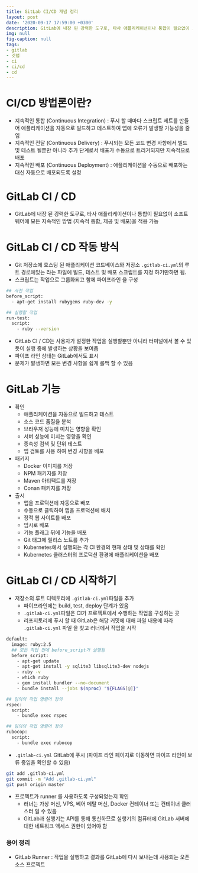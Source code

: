 ```yaml
---
title: GitLab CI/CD 개념 정리
layout: post
date: '2020-09-17 17:59:00 +0300'
description: GitLab에 내장 된 강력한 도구로, 타사 애플리케이션이나 통합이 필요없이 소프트웨어에 모든 지속적인 방법 (지속적 통합, 제공 및 배포)을 적용 가능
img: null
fig-caption: null
tags:
- gitlab
- 깃랩
- ci
- ci/cd
- cd
---
```


# CI/CD 방법론이란?

- 지속적인 통합 (Continuous Integration) : 푸시 할 때마다 스크립트 세트를 만들어 애플리케이션을 자동으로 빌드하고 테스트하여 앱에 오류가 발생할 가능성을 줄임
- 지속적인 전달 (Continuous Delivery) : 푸시되는 모든 코드 변경 사항에서 빌드 및 테스트 될뿐만 아니라 추가 단계로서 배포가 수동으로 트리거되지만 지속적으로 배포
- 지속적인 배포 (Continuous Deployment) : 애플리케이션을 수동으로 배포하는 대신 자동으로 배포되도록 설정

# GitLab CI / CD

- GitLab에 내장 된 강력한 도구로, 타사 애플리케이션이나 통합이 필요없이 소프트웨어에 모든 지속적인 방법 (지속적 통합, 제공 및 배포)을 적용 가능

# GitLab CI / CD 작동 방식

- Git 저장소에 호스팅 된 애플리케이션 코드베이스와 저장소 `.gitlab-ci.yml`의 루트 경로에있는 라는 파일에 빌드, 테스트 및 배포 스크립트를 지정 하기만하면 됨.
- 스크립트는 작업으로 그룹화되고 함께 파이프라인 을 구성

```bash
## 사전 작업
before_script:
  - apt-get install rubygems ruby-dev -y

## 실행할 작업
run-test:
  script:
    - ruby --version
```

- GitLab CI / CD는 사용자가 설정한 작업을 실행할뿐만 아니라 터미널에서 볼 수 있듯이 실행 중에 발생하는 상황을 보여줌
- 파이프 라인 상태는 GitLab에서도 표시
- 문제가 발생하면 모든 변경 사항을 쉽게 롤백 할 수 있음

# GitLab 기능

- 확인
    - 애플리케이션을 자동으로 빌드하고 테스트
    - 소스 코드 품질을 분석
    - 브라우저 성능에 미치는 영향을 확인
    - 서버 성능에 미치는 영향을 확인
    - 종속성 검색 및 단위 테스트
    - 앱 검토를 사용 하여 변경 사항을 배포
- 패키지
    - Docker 이미지를 저장
    - NPM 패키지를 저장
    - Maven 아티팩트를 저장
    - Conan 패키지를 저장
- 출시
    - 앱을 프로덕션에 자동으로 배포
    - 수동으로 클릭하여 앱을 프로덕션에 배치
    - 정적 웹 사이트를 배포
    - 임시로 배포
    - 기능 플래그 뒤에 기능을 배포
    - Git 태그에 릴리스 노트를 추가
    - Kubernetes에서 실행되는 각 CI 환경의 현재 상태 및 상태를 확인
    - Kubernetes 클러스터의 프로덕션 환경에 애플리케이션을 배포

# GitLab CI / CD 시작하기

- 저장소의 루트 디렉토리에 `.gitlab-ci.yml`파일을 추가
    - 파이프라인에는 build, test, deploy 단계가 있음
    - `.gitlab-ci.yml`파일은 CI가 프로젝트에서 수행하는 작업을 구성하는 곳
    - 리포지토리에 푸시 할 때 GitLab은 해당 커밋에 대해 파일 내용에 따라 `.gitlab-ci.yml` 파일 을 찾고 러너에서 작업을 시작

```bash
default:
  image: ruby:2.5
  ## 모든 작업 전에 before_script가 실행됨
  before_script:
    - apt-get update
    - apt-get install -y sqlite3 libsqlite3-dev nodejs
    - ruby -v
    - which ruby
    - gem install bundler --no-document
    - bundle install --jobs $(nproc) "${FLAGS[@]}"

## 임의의 작업 명령어 정의
rspec:
  script:
    - bundle exec rspec

## 임의의 작업 명령어 정의
rubocop:
  script:
    - bundle exec rubocop
```

- `.gitlab-ci.yml` GitLab에 푸시 (파이프 라인 페이지로 이동하면 파이프 라인이 보류 중임을 확인할 수 있음)

```bash
git add .gitlab-ci.yml
git commit -m "Add .gitlab-ci.yml"
git push origin master
```

- 프로젝트가 runner 를 사용하도록 구성되었는지 확인
    - 러너는 가상 머신, VPS, 베어 메탈 머신, Docker 컨테이너 또는 컨테이너 클러스터 일 수 있음
    - GitLab과 실행기는 API를 통해 통신하므로 실행기의 컴퓨터에 GitLab 서버에 대한 네트워크 액세스 권한이 있어야 함

### 용어 정리

- GitLab Runner : 작업을 실행하고 결과를 GitLab에 다시 보내는데 사용되는 오픈 소스 프로젝트
